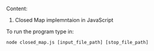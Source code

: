 Content:
1. Closed Map implemntaion in JavaScript

To run the program type in:

```
node closed_map.js [input_file_path] [stop_file_path]
```